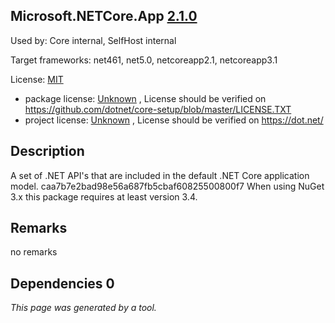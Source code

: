 Microsoft.NETCore.App [2.1.0](https://www.nuget.org/packages/Microsoft.NETCore.App/2.1.0)
--------------------

Used by: Core internal, SelfHost internal

Target frameworks: net461, net5.0, netcoreapp2.1, netcoreapp3.1

License: [MIT](../../../../licenses/mit) 

- package license: [Unknown](https://github.com/dotnet/core-setup/blob/master/LICENSE.TXT) , License should be verified on https://github.com/dotnet/core-setup/blob/master/LICENSE.TXT
- project license: [Unknown](https://dot.net/) , License should be verified on https://dot.net/

Description
-----------
A set of .NET API's that are included in the default .NET Core application model. 
caa7b7e2bad98e56a687fb5cbaf60825500800f7 
When using NuGet 3.x this package requires at least version 3.4.

Remarks
-----------
no remarks


Dependencies 0
-----------


*This page was generated by a tool.*
